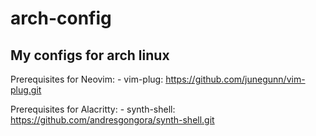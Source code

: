 # arch-config
## My configs for arch linux

Prerequisites for Neovim:
    - vim-plug: https://github.com/junegunn/vim-plug.git

Prerequisites for Alacritty:
    - synth-shell: https://github.com/andresgongora/synth-shell.git 
